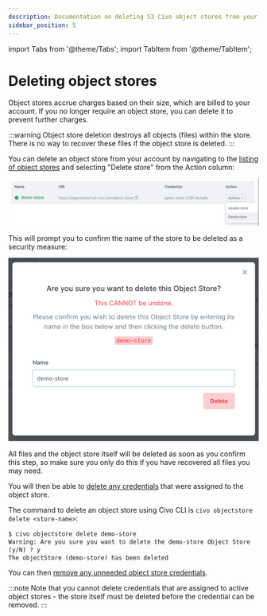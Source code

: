 ```yaml
---
description: Documentation on deleting S3 Civo object stores from your account
sidebar_position: 5
---
```


import Tabs from '@theme/Tabs';
import TabItem from '@theme/TabItem';


# Deleting object stores

Object stores accrue charges based on their size, which are billed to your account. If you no longer require an object store, you can delete it to prevent further charges.

:::warning
Object store deletion destroys all objects (files) within the store. There is no way to recover these files if the object store is deleted.
:::

<Tabs groupId="delete-store">
<TabItem value="dashboard" label="Dashboard">

You can delete an object store from your account by navigating to the [listing of object stores](https://dashboard.civo.com/object-stores) and selecting "Delete store" from the Action column:

![Object store deletion menu](./images/delete-store.png)

This will prompt you to confirm the name of the store to be deleted as a security measure:

![Object store deletion confirmation](./images/object-store-deletion-confirmation.png)

All files and the object store itself will be deleted as soon as you confirm this step, so make sure you only do this if you have recovered all files you may need.

You will then be able to [delete any credentials](./object-store-credentials#deleting-object-store-credentials) that were assigned to the object store. 

</TabItem>

<TabItem value="cli" label="Clivo CLI">

The command to delete an object store using Civo CLI is `civo objectstore delete <store-name>`:

```console
$ civo objectstore delete demo-store
Warning: Are you sure you want to delete the demo-store Object Store (y/N) ? y
The objectStore (demo-store) has been deleted
```

You can then [remove any unneeded object store credentials](./object-store-credentials#deleting-object-store-credentials).

</TabItem>
</Tabs>

:::note
Note that you cannot delete credentials that are assigned to active object stores - the store itself must be deleted before the credential can be removed.
:::